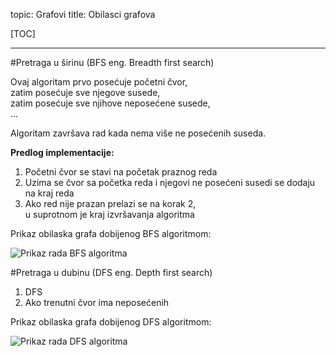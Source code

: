 topic: Grafovi
title: Obilasci grafova

[TOC]

---

#Pretraga u širinu (BFS eng. Breadth first search)

Ovaj algoritam prvo posećuje početni čvor,  
zatim posećuje sve njegove susede,  
zatim posećuje sve njihove neposećene susede,  
...

Algoritam završava rad kada nema više ne posećenih suseda.

**Predlog implementacije:**

1. Početni čvor se stavi na početak praznog reda
2. Uzima se čvor sa početka reda i njegovi ne posećeni susedi se dodaju na kraj reda
3. Ako red nije prazan prelazi se na korak 2,  
   u suprotnom je kraj izvršavanja algoritma

Prikaz obilaska grafa dobijenog BFS algoritmom:  
  
![Prikaz rada BFS algoritma](/static/grafovi/Breadth-first-tree.svg)

#Pretraga u dubinu (DFS eng. Depth first search)

1. DFS
2. Ako trenutni čvor ima neposećenih 

Prikaz obilaska grafa dobijenog DFS algoritmom:  

![Prikaz rada DFS algoritma](/static/grafovi/Depth-first-tree.svg)